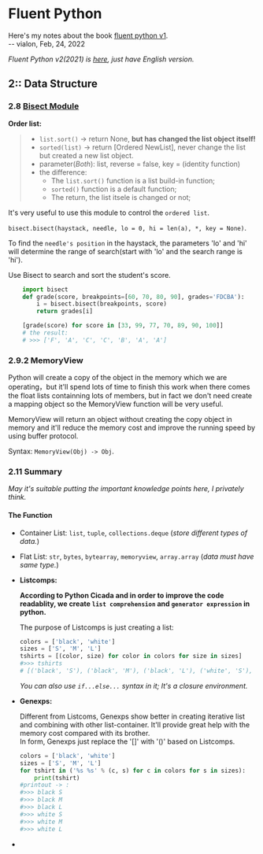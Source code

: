 # Fluent Python

Here's my notes about the book [fluent python v1](https://hk1lib.org/book/3676951/3d1fce).  
-- vialon, Feb, 24, 2022

_Fluent Python v2(2021) is [here](https://hk1lib.org/book/17194890/bf297b), just have English version._

## 2:: Data Structure
### 2.8 [Bisect Module](https://docs.python.org/3/library/bisect.html)

__Order list:__
> * `list.sort()` -> return None, __but has changed the list object itself!__
> * `sorted(list)` -> return [Ordered NewList], never change the list but created a new list object.
> * parameter(_Both_): list, reverse = false, key = (identity function)
> * the difference:
>   * The `list.sort()` function is a list build-in function;
>   * `sorted()` function is a default function;
>   * The return, the list itsele is changed or not; 
> 

It's very useful to use this module to control the `ordered list`.

`bisect.bisect(haystack, needle, lo = 0, hi = len(a), *, key = None)`.

To find the `needle's position` in the haystack, the parameters 'lo' and 'hi' will determine the range of search(start with 'lo' and the search range is 'hi').

Use Bisect to search and sort the student's score.

```python
    import bisect
    def grade(score, breakpoints=[60, 70, 80, 90], grades='FDCBA'):
        i = bisect.bisect(breakpoints, score)
        return grades[i]

    [grade(score) for score in [33, 99, 77, 70, 89, 90, 100]]
    # the result:
    # >>> ['F', 'A', 'C', 'C', 'B', 'A', 'A']
```

### 2.9.2 MemoryView

Python will create a copy of the object in the memory which we are operating，but it'll spend lots of time to finish this work when there comes the float lists containning lots of members, but in fact we don't need create a mapping object so the MemoryView function will be very useful.

MemoryView will return an object without creating the copy object in memory and it'll reduce the memory cost and improve the running speed by using buffer protocol.

Syntax: `MemoryView(Obj) -> Obj`.

### 2.11 Summary

_May it's suitable putting the important knowledge points here, I privately think._
#### The Function

* Container List: `list`, `tuple`, `collections.deque` (_store different types of data._)
* Flat List: `str`, `bytes`, `bytearray`, `memoryview`, `array.array` (_data must have same type._)
* __Listcomps:__
    
    __According to Python Cicada and in order to improve the code readablity, we create `list comprehension` and `generator expression` in python.__

    The purpose of Listcomps is just creating a list:
    ```python
    colors = ['black', 'white']
    sizes = ['S', 'M', 'L']
    tshirts = [(color, size) for color in colors for size in sizes]
    #>>> tshirts
    # [('black', 'S'), ('black', 'M'), ('black', 'L'), ('white', 'S'), ('white', 'M'), ('white', 'L')]
    ```
    _You can also use `if...else...` syntax in it; It's a closure environment._

* __Genexps:__
    
    Different from Listcoms, Genexps show better in creating iterative list and combining with other list-container. It'll provide great help with the memory cost compared with its brother.  
    In form, Genexps just replace the '[]' with '()' based on Listcomps.

    ```python
    colors = ['black', 'white']
    sizes = ['S', 'M', 'L']
    for tshirt in ('%s %s' % (c, s) for c in colors for s in sizes): 
        print(tshirt)
    #printout -> :
    #>>> black S
    #>>> black M
    #>>> black L
    #>>> white S
    #>>> white M
    #>>> white L
    ```
* 
